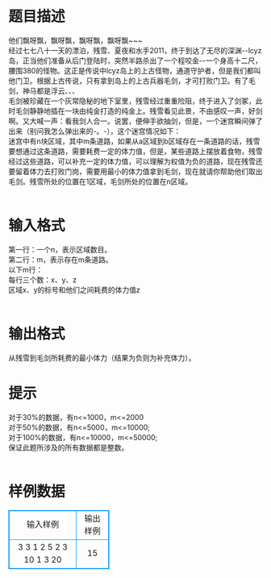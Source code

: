 # 

 
 # 题目描述 
他们飘呀飘，飘呀飘，飘呀飘，飘呀飘~~~<BR>经过七七八十一天的漂泊，残雪、夏夜和水手2011，终于到达了无尽的深渊--lcyz岛，正当他们准备从后门登陆时，突然半路杀出了一个程咬金--一个身高十二尺，腰围380的怪物。这正是传说中lcyz岛上的上古怪物，通道守护者，但是我们都叫他门卫。根据上古传说，只有拿到岛上的上古兵器毛剑，才可打败门卫。有了毛剑，神马都是浮云、、、<BR>毛剑被珍藏在一个灰常隐秘的地下室里，残雪经过重重险阻，终于进入了剑冢，此时毛剑静静地插在一块由纯金打造的纯金上。残雪看见此景，不由感叹一声，好剑啊。又大喊一声：看我剑人合一。说罢，便伸手欲抽剑，但是，一个迷宫瞬间弹了出来（别问我怎么弹出来的-。-），这个迷宫情况如下：<BR>迷宫中有n块区域，其中m条道路，如果从a区域到b区域存在一条道路的话，残雪要想通过这条道路，需要耗费一定的体力值，但是，某些道路上摆放着食物，残雪经过这些道路，可以补充一定的体力值，可以理解为权值为负的道路，现在残雪还要留着体力去打败门岗，需要用最小的体力值拿到毛剑，现在就请你帮助他们取出毛剑。残雪所处的位置在1区域，毛剑所处的位置在n区域。<BR><BR> 

 
 # 输入格式 
第一行：一个n，表示区域数目。<BR>第二行：m，表示存在m条道路。<BR>以下m行：<BR>每行三个数：x、y、z<BR>区域x、y的标号和他们之间耗费的体力值z<BR><BR> 

 
 # 输出格式 
从残雪到毛剑所耗费的最小体力（结果为负则为补充体力）。<BR> 

 
 # 提示 
对于30%的数据，有n&lt;=1000，m&lt;=2000<BR>对于50%的数据，有n&lt;=5000，m&lt;=10000;<BR>对于100%的数据，有n&lt;=10000，m&lt;=50000;<BR>保证此题所涉及的所有数据都是整数。<BR><BR> 
# 样例数据
<style>
        table,table tr th, table tr td { border:1px solid #0094ff; }
        table { width: 200px; min-height: 25px; line-height: 25px; text-align: center; border-collapse: collapse;}   
    </style>
<table>
	<tr>
		<td>输入样例</td>
		<td>输出样例</td>
	</tr>
<tr><td>3
3
1 2 5
2 3 10
1 3 20

</td><td>15    
</td></tr></table>

